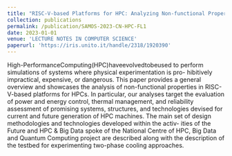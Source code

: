 ```yaml
---
title: "RISC-V-based Platforms for HPC: Analyzing Non-functional Properties for Future HPC and Big-Data Clusters"
collection: publications
permalink: /publication/SAMOS-2023-CN-HPC-FL1
date: 2023-01-01
venue: 'LECTURE NOTES IN COMPUTER SCIENCE'
paperurl: 'https://iris.unito.it/handle/2318/1920390'
---
```


High-PerformanceComputing(HPC)haveevolvedtobeused to perform simulations of systems where physical experimentation is pro- hibitively impractical, expensive, or dangerous. This paper provides a general overview and showcases the analysis of non-functional properties in RISC-V-based platforms for HPCs. In particular, our analyses target the evaluation of power and energy control, thermal management, and reliability assessment of promising systems, structures, and technologies devised for current and future generation of HPC machines. The main set of design methodologies and technologies developed within the activ- ities of the Future and HPC & Big Data spoke of the National Centre of HPC, Big Data and Quantum Computing project are described along with the description of the testbed for experimenting two-phase cooling approaches.